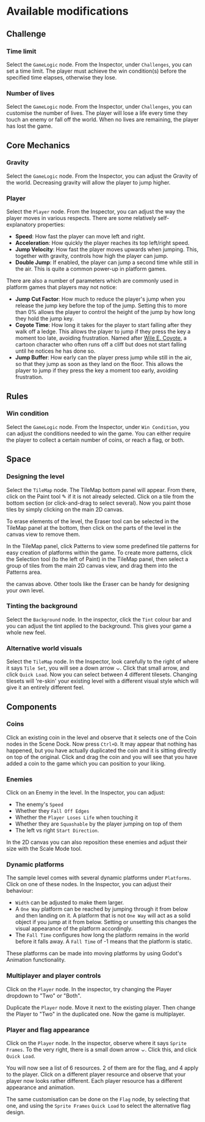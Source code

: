 # Available modifications

## Challenge

### Time limit

Select the `GameLogic` node. From the Inspector, under `Challenges`, you
can set a time limit. The player must achieve the win condition(s) before
the specified time elapses, otherwise they lose.

### Number of lives

Select the `GameLogic` node. From the Inspector, under `Challenges`, you
can customise the number of lives. The player will lose a life every time
they touch an enemy or fall off the world. When no lives are remaining,
the player has lost the game.

## Core Mechanics

### Gravity

Select the `GameLogic` node. From the Inspector, you can adjust the
Gravity of the world. Decreasing gravity will allow the player to jump
higher.

### Player

Select the `Player` node. From the Inspector, you can adjust the way the player
moves in various respects. There are some relatively self-explanatory
properties:

- **Speed**: How fast the player can move left and right.
- **Acceleration**: How quickly the player reaches its top left/right speed.
- **Jump Velocity**: How fast the player moves upwards when jumping. This,
  together with gravity, controls how high the player can jump.
- **Double Jump**: If enabled, the player can jump a second time while still in
  the air. This is quite a common power-up in platform games.

There are also a number of parameters which are commonly used in platform games
that players may not notice:

- **Jump Cut Factor**: How much to reduce the player's jump when you release
  the jump key before the top of the jump. Setting this to more than 0% allows
  the player to control the height of the jump by how long they hold the jump
  key.
- **Coyote Time**: How long it takes for the player to start falling after they
  walk off a ledge. This allows the player to jump if they press the key a
  moment too late, avoiding frustration. Named after [Wile E.
  Coyote](https://en.wikipedia.org/wiki/Wile_E._Coyote_and_the_Road_Runner), a
  cartoon character who often runs off a cliff but does not start falling until
  he notices he has done so.
- **Jump Buffer**: How early can the player press jump while still in the air,
  so that they jump as soon as they land on the floor. This allows the player to
  jump if they press the key a moment too early, avoiding frustration.

## Rules

### Win condition

Select the `GameLogic` node. From the Inspector, under `Win Condition`,
you can adjust the conditions needed to win the game. You can either require
the player to collect a certain number of coins, or reach a flag, or both.

## Space

### Designing the level

Select the `TileMap` node. The TileMap bottom panel will appear. From
there, click on the Paint tool ✎ if it is not already selected. Click on
a tile from the bottom section (or click-and-drag to select several). Now
you paint those tiles by simply clicking on the main 2D canvas.

To erase elements of the level, the Eraser tool can be selected in the
TileMap panel at the bottom, then click on the parts of the level in the
canvas view to remove them.

In the TileMap panel, click Patterns to view some predefined tile patterns
for easy creation of platforms within the game. To create more patterns,
click the Selection tool (to the left of Paint) in the TileMap panel, then
select a group of tiles from the main 2D canvas view, and drag them into
the Patterns area.

the canvas above. Other tools like the Eraser can be handy for
designing your own level.

### Tinting the background

Select the `Background` node. In the inspector, click the `Tint` colour bar
and you can adjust the tint applied to the background. This gives your game
a whole new feel.

### Alternative world visuals

Select the `TileMap` node. In the Inspector, look carefully to the right of
where it says `Tile Set`, you will see a down arrow ⌄. Click that small
arrow, and click `Quick Load`. Now you can select between 4 different
tilesets. Changing tilesets will 're-skin' your existing level with a
different visual style which will give it an entirely different feel.

## Components

### Coins

Click an existing coin in the level and observe that it selects one of the
Coin nodes in the Scene Dock. Now press `Ctrl+D`. It may appear that nothing
has happened, but you have actually duplicated the coin and it is sitting
directly on top of the original. Click and drag the coin and you will see
that you have added a coin to the game which you can position to your liking.

### Enemies

Click on an Enemy in the level. In the Inspector, you can adjust:
- The enemy's `Speed`
- Whether they `Fall Off Edges`
- Whether the `Player Loses Life` when touching it
- Whether they are `Squashable` by the player jumping on top of them
- The left vs right `Start Direction`.

In the 2D canvas you can also reposition these enemies and adjust their
size with the Scale Mode tool.

### Dynamic platforms

The sample level comes with several dynamic platforms under `Platforms`. Click
on one of these nodes. In the Inspector, you can adjust their behaviour:

- `Width` can be adjusted to make them larger.
- A `One Way` platform can be reached by jumping through it from below and
  then landing on it. A platform that is not `One Way` will act as a solid
  object if you jump at it from below. Setting or unsetting this changes the
  visual appearance of the platform accordingly.
- The `Fall Time` configures how long the platform remains in the world
  before it falls away. A `Fall Time` of -1 means that the platform is static.

These platforms can be made into moving platforms by using Godot's Animation
functionality.

### Multiplayer and player controls

Click on the `Player` node. In the inspector, try changing the Player
dropdown to "Two" or "Both".

Duplicate the `Player` node. Move it next to the existing player. Then
change the Player to "Two" in the duplicated one. Now the game is
multiplayer.

### Player and flag appearance

Click on the `Player` node. In the inspector, observe where it says `Sprite
Frames`. To the very right, there is a small down arrow ⌄. Click this, and
click `Quick Load`.

You will now see a list of 6 resources. 2 of them are for the flag, and 4
apply to the player. Click on a different player resource and observe that
your player now looks rather different. Each player resource has a different
appearance and animation.

The same customisation can be done on the `Flag` node, by selecting that one,
and using the `Sprite Frames` `Quick Load` to select the alternative flag
design.
